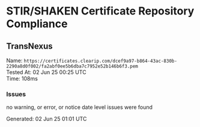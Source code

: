 # STIR/SHAKEN Certificate Repository Compliance

## TransNexus

Name: `https://certificates.clearip.com/dcef9a97-b864-43ac-830b-2290a8d0f002/fa2abf0ee5b6dba7c7952e52b146b6f3.pem`\
Tested At: 02 Jun 25 00:25 UTC\
Time: 108ms

### Issues

no warning, or error, or notice date level issues were found

Generated: 02 Jun 25 01:01 UTC